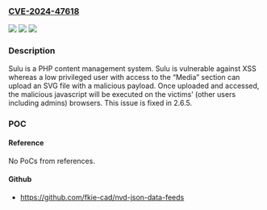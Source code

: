 ### [CVE-2024-47618](https://cve.mitre.org/cgi-bin/cvename.cgi?name=CVE-2024-47618)
![](https://img.shields.io/static/v1?label=Product&message=sulu&color=blue)
![](https://img.shields.io/static/v1?label=Version&message=%3D%20%3E%3D%202.0.0-RC1%2C%20%3C%202.5.21%20&color=brighgreen)
![](https://img.shields.io/static/v1?label=Vulnerability&message=CWE-79%3A%20Improper%20Neutralization%20of%20Input%20During%20Web%20Page%20Generation%20('Cross-site%20Scripting')&color=brighgreen)

### Description

Sulu is a PHP content management system. Sulu is vulnerable against XSS whereas a low privileged user with access to the “Media” section can upload an SVG file with a malicious payload. Once uploaded and accessed, the malicious javascript will be executed on the victims’ (other users including admins) browsers. This issue is fixed in 2.6.5.

### POC

#### Reference
No PoCs from references.

#### Github
- https://github.com/fkie-cad/nvd-json-data-feeds

